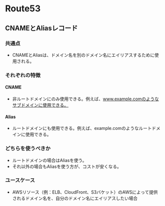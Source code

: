 
# Route53

## CNAMEとAliasレコード
### 共通点
- CNAMEとAliasは、ドメイン名を別のドメイン名にエイリアスするために使用される。

### それぞれの特徴
#### CNAME
- 非ルートドメインにのみ使用できる。例えば、www.example.comのようなサブドメインに使用できる。
#### Alias
- ルートドメインにも使用できる。例えば、example.comのようなルートドメインに使用できる。

### どちらを使うべきか
- ルートドメインの場合はAliasを使う。
- それ以外の場合もAliasを使う方が、コストが安くなる。

### ユースケース

- AWSリソース（例：ELB、CloudFront、S3バケット）のAWSによって提供されるドメイン名を、自分のドメイン名にエイリアスしたい場合
